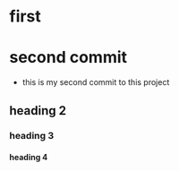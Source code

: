 # first
# second commit
- this is my second commit to this project

## heading 2
### heading 3
#### heading 4
